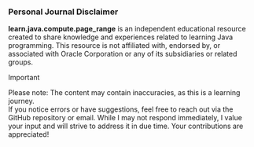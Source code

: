 
### Personal Journal Disclaimer

**learn.java.compute.page_range** is an independent educational resource created to share knowledge and experiences related to learning Java programming. This resource is not affiliated with, endorsed by, or associated with Oracle Corporation or any of its subsidiaries or related groups.

> [!IMPORTANT]
> Please note: The content may contain inaccuracies, as this is a learning journey.  
> If you notice errors or have suggestions, feel free to reach out via the GitHub repository or email.
> While I may not respond immediately, I value your input and will strive to address it in due time.
> Your contributions are appreciated!
> 
